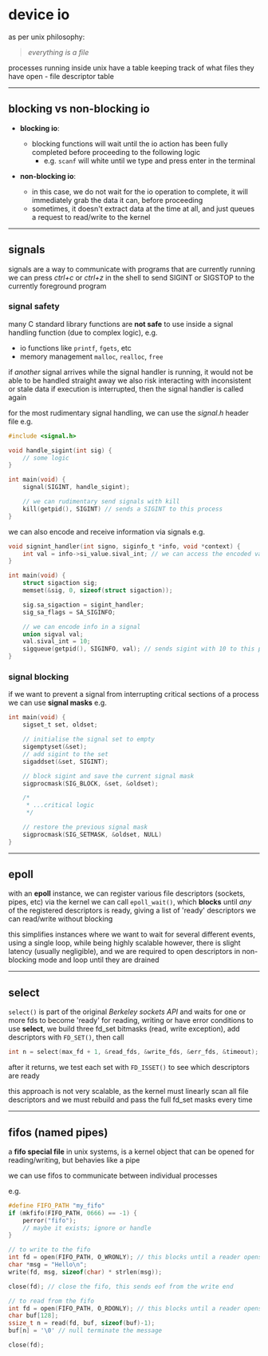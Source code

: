 # device io

as per unix philosophy:

> *everything is a file* 

processes running inside unix have a table keeping track of what files they have open - file descriptor table

---

## blocking vs non-blocking io

- **blocking io**:
    - blocking functions will wait until the io action has been fully completed before proceeding to the following logic
        - e.g. `scanf` will white until we type and press enter in the terminal

- **non-blocking io**:
    - in this case, we do not wait for the io operation to complete, it will immediately grab the data it can, before proceeding
    - sometimes, it doesn't extract data at the time at all, and just queues a request to read/write to the kernel

---

## signals

signals are a way to communicate with programs that are currently running
we can press *ctrl+c* or *ctrl+z* in the shell to send SIGINT or SIGSTOP to the currently foreground program

### signal safety 

many C standard library functions are **not safe** to use inside a signal handling function (due to complex logic), e.g.

- io functions like `printf`, `fgets`, etc
- memory management `malloc`, `realloc`, `free`

if *another* signal arrives while the signal handler is running, it would not be able to be handled straight away
we also risk interacting with inconsistent or stale data if execution is interrupted, then the signal handler is called again

for the most rudimentary signal handling, we can use the *signal.h* header file
e.g.
```c
#include <signal.h>

void handle_sigint(int sig) {
    // some logic
}

int main(void) {
    signal(SIGINT, handle_sigint);

    // we can rudimentary send signals with kill
    kill(getpid(), SIGINT) // sends a SIGINT to this process
}
```

we can also encode and receive information via signals
e.g.
```c
void signint_handler(int signo, siginfo_t *info, void *context) {
    int val = info->si_value.sival_int; // we can access the encoded value as such
}

int main(void) {
    struct sigaction sig;
    memset(&sig, 0, sizeof(struct sigaction));

    sig.sa_sigaction = sigint_handler;
    sig_sa_flags = SA_SIGINFO;

    // we can encode info in a signal
    union sigval val;
    val.sival_int = 10;
    sigqueue(getpid(), SIGINFO, val); // sends sigint with 10 to this process
}
```

### signal blocking

if we want to prevent a signal from interrupting critical sections of a process we can use **signal masks**
e.g.
```c
int main(void) {
    sigset_t set, oldset;

    // initialise the signal set to empty
    sigemptyset(&set);
    // add sigint to the set
    sigaddset(&set, SIGINT);

    // block sigint and save the current signal mask
    sigprocmask(SIG_BLOCK, &set, &oldset);

    /*
     * ...critical logic
     */

    // restore the previous signal mask
    sigprocmask(SIG_SETMASK, &oldset, NULL)
}
```

---

## epoll

with an **epoll** instance, we can register various file descriptors (sockets, pipes, etc) via the kernel
we can call `epoll_wait()`, which **blocks** until *any* of the registered descriptors is ready, giving a list of 'ready' descriptors we can read/write without blocking

this simplifies instances where we want to wait for several different events, using a single loop, while being highly scalable
however, there is slight latency (usually negligible), and we are required to open descriptors in non-blocking mode and loop until they are drained

---

## select

`select()` is part of the original *Berkeley sockets API* and waits for one or more fds to become 'ready' for reading, writing or have error conditions
to use **select**, we build three fd_set bitmasks (read, write exception), add descriptors with `FD_SET()`, then call
```c
int n = select(max_fd + 1, &read_fds, &write_fds, &err_fds, &timeout);
```

after it returns, we test each set with `FD_ISSET()` to see which descriptors are ready

this approach is not very scalable, as the kernel must linearly scan all file descriptors and we must rebuild and pass the full fd_set masks every time

---

## fifos (named pipes)

a **fifo special file** in unix systems, is a kernel object that can be opened for reading/writing, but behavies like a pipe

we can use fifos to communicate between individual processes

e.g.
```c
#define FIFO_PATH "my_fifo"
if (mkfifo(FIFO_PATH, 0666) == -1) {
    perror("fifo");
    // maybe it exists; ignore or handle
}

// to write to the fifo
int fd = open(FIFO_PATH, O_WRONLY); // this blocks until a reader opens it
char *msg = "Hello\n";
write(fd, msg, sizeof(char) * strlen(msg));

close(fd); // close the fifo, this sends eof from the write end

// to read from the fifo
int fd = open(FIFO_PATH, O_RDONLY); // this blocks until a reader opens it
char buf[128];
ssize_t n = read(fd, buf, sizeof(buf)-1);
buf[n] = '\0' // null terminate the message

close(fd);
```
